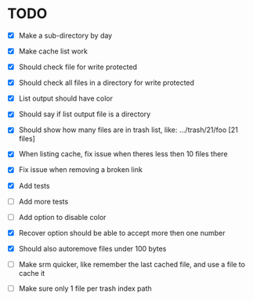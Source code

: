 # TODO

 - [x] Make a sub-directory by day
 - [x] Make cache list work
 - [x] Should check file for write protected
 - [x] Should check all files in a directory for write protected
 - [x] List output should have color
 - [x] Should say if list output file is a directory
 - [x] Should show how many files are in trash list, like: .../trash/21/foo [21 files]
 - [x] When listing cache, fix issue when theres less then 10 files there
 - [x] Fix issue when removing a broken link
 - [x] Add tests
 - [ ] Add more tests
 - [ ] Add option to disable color
 - [x] Recover option should be able to accept more then one number
 - [x] Should also autoremove files under 100 bytes
 - [ ] Make srm quicker, like remember the last cached file, and use a file to cache it
 - [ ] Make sure only 1 file per trash index path

